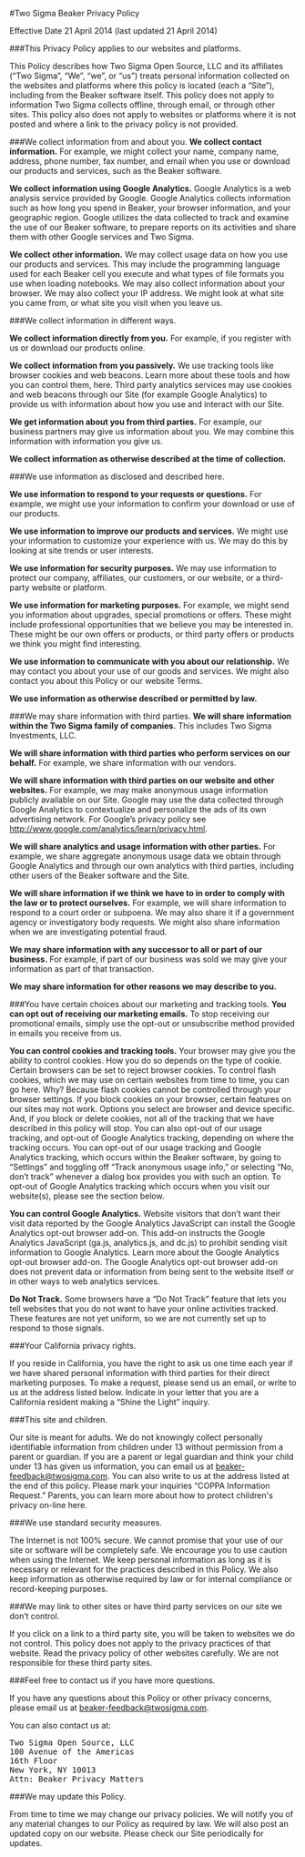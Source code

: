 ---
---

#Two Sigma Beaker Privacy Policy


Effective Date 21 April 2014 (last updated 21 April 2014)
 
###This Privacy Policy applies to our websites and platforms.

This Policy describes how Two Sigma Open Source, LLC and its affiliates (“Two Sigma”, “We”, “we”, or “us”) treats personal information collected on the websites and platforms where this policy is located (each a “Site”), including from the Beaker software itself. This policy does not apply to information Two Sigma collects offline, through email, or through other sites. This policy also does not apply to websites or platforms where it is not posted and where a link to the privacy policy is not provided.

###We collect information from and about you.
**We collect contact information.**  For example, we might collect your name, company name, address, phone number, fax number, and email when you use or download our products and services, such as the Beaker software.

**We collect information using Google Analytics.** Google Analytics is a web analysis service provided by Google. Google Analytics collects information such as how long you spend in Beaker, your browser information, and your geographic region. Google utilizes the data collected to track and examine the use of our Beaker software, to prepare reports on its activities and share them with other Google services and Two Sigma.

**We collect other information.**  We may collect usage data on how you use our products and services. This may include the programming language used for each Beaker cell you execute and what types of file formats you use when loading notebooks. We may also collect information about your browser.  We may also collect your IP address.  We might look at what site you came from, or what site you visit when you leave us. 

###We collect information in different ways.

**We collect information directly from you.**  For example, if you register with us or download our products online.

**We collect information from you passively.** We use tracking tools like browser cookies and web beacons. Learn more about these tools and how you can control them, here. Third party analytics services may use cookies and web beacons through our Site (for example Google Analytics) to provide us with information about how you use and interact with our Site.

**We get information about you from third parties.**  For example, our business partners may give us information about you.  We may combine this information with information you give us.

**We collect information as otherwise described at the time of collection.**
 
###We use information as disclosed and described here.

**We use information to respond to your requests or questions.**  For example, we might use your information to confirm your download or use of our products.
 
**We use information to improve our products and services.**  We might use your information to customize your experience with us. We may do this by looking at site trends or user interests.
 
**We use information for security purposes.**  We may use information to protect our company, affiliates, our customers, or our website, or a third-party website or platform.
 
**We use information for marketing purposes.**  For example, we might send you information about upgrades, special promotions or offers.  These might include professional opportunities that we believe you may be interested in. These might be our own offers or products, or third party offers or products we think you might find interesting. 
 
**We use information to communicate with you about our relationship.**  We may contact you about your use of our goods and services.  We might also contact you about this Policy or our website Terms.
 
**We use information as otherwise described or permitted by law.**
 
###We may share information with third parties.
**We will share information within the Two Sigma family of companies.** This includes Two Sigma Investments, LLC.

**We will share information with third parties who perform services on our behalf.**  For example, we share information with our vendors. 

**We will share information with third parties on our website and other websites.** For example, we may make anonymous usage information publicly available on our Site. Google may use the data collected through Google Analytics to contextualize and personalize the ads of its own advertising network. For Google’s privacy policy see http://www.google.com/analytics/learn/privacy.html.

**We will share analytics and usage information with other parties.** For example, we share aggregate anonymous usage data we obtain through Google Analytics and through our own analytics with third parties, including other users of the Beaker software and the Site.

**We will share information if we think we have to in order to comply with the law or to protect ourselves.**  For example, we will share information to respond to a court order or subpoena.  We may also share it if a government agency or investigatory body requests.  We might also share information when we are investigating potential fraud.

**We may share information with any successor to all or part of our business.**  For example, if part of our business was sold we may give your information as part of that transaction.

**We may share information for other reasons we may describe to you.**

###You have certain choices about our marketing and tracking tools.
**You can opt out of receiving our marketing emails.**  To stop receiving our promotional emails, simply use the opt-out or unsubscribe method provided in emails you receive from us.
 
**You can control cookies and tracking tools.**  Your browser may give you the ability to control cookies.  How you do so depends on the type of cookie.  Certain browsers can be set to reject browser cookies.  To control flash cookies, which we may use on certain websites from time to time, you can go here.  Why?  Because flash cookies cannot be controlled through your browser settings.  If you block cookies on your browser, certain features on our sites may not work. Options you select are browser and device specific. And, if you block or delete cookies, not all of the tracking that we have described in this policy will stop. You can also opt-out of our usage tracking, and opt-out of Google Analytics tracking, depending on where the tracking occurs. You can opt-out of our usage tracking and Google Analytics tracking, which occurs within the Beaker software, by going to “Settings” and toggling off “Track anonymous usage info,” or selecting “No, don’t track” whenever a dialog box provides you with such an option. To opt-out of Google Analytics tracking which occurs when you visit our website(s), please see the section below.

**You can control Google Analytics.** Website visitors that don’t want their visit data reported by the Google Analytics JavaScript can install the Google Analytics opt-out browser add-on. This add-on instructs the Google Analytics JavaScript (ga.js, analytics.js, and dc.js) to prohibit sending visit information to Google Analytics. Learn more about the Google Analytics opt-out browser add-on. The Google Analytics opt-out browser add-on does not prevent data or information from being sent to the website itself or in other ways to web analytics services.

**Do Not Track.**  Some browsers have a “Do Not Track” feature that lets you tell websites that you do not want to have your online activities tracked.  These features are not yet uniform, so we are not currently set up to respond to those signals.
 
###Your California privacy rights.
 
If you reside in California, you have the right to ask us one time each year if we have shared personal information with third parties for their direct marketing purposes. To make a request, please send us an email, or write to us at the address listed below. Indicate in your letter that you are a California resident making a “Shine the Light” inquiry.
 
###This site and children.

Our site is meant for adults.  We do not knowingly collect personally identifiable information from children under 13 without permission from a parent or guardian.  If you are a parent or legal guardian and think your child under 13 has given us information, you can email us at beaker-feedback@twosigma.com.  You can also write to us at the address listed at the end of this policy.  Please mark your inquiries “COPPA Information Request.”  Parents, you can learn more about how to protect children's privacy on-line here.

###We use standard security measures.

The Internet is not 100% secure.  We cannot promise that your use of our site or software will be completely safe.  We encourage you to use caution when using the Internet. We keep personal information as long as it is necessary or relevant for the practices described in this Policy. We also keep information as otherwise required by law or for internal compliance or record-keeping purposes.

###We may link to other sites or have third party services on our site we don’t control.

If you click on a link to a third party site, you will be taken to websites we do not control.  This policy does not apply to the privacy practices of that website.  Read the privacy policy of other websites carefully.  We are not responsible for these third party sites.

###Feel free to contact us if you have more questions.

If you have any questions about this Policy or other privacy concerns, please email us at beaker-feedback@twosigma.com.
 
You can also contact us at:
 
<pre>
Two Sigma Open Source, LLC
100 Avenue of the Americas
16th Floor
New York, NY 10013
Attn: Beaker Privacy Matters
</pre>
 
###We may update this Policy.

From time to time we may change our privacy policies.  We will notify you of any material changes to our Policy as required by law.  We will also post an updated copy on our website.  Please check our Site periodically for updates.

 
 


